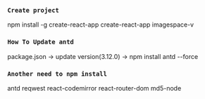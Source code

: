 ### `Create project`

npm install -g create-react-app
create-react-app imagespace-v

### `How To Update antd`

package.json -> update version(3.12.0) -> npm install antd --force

### `Another need to npm install`

antd
reqwest
react-codemirror
react-router-dom
md5-node